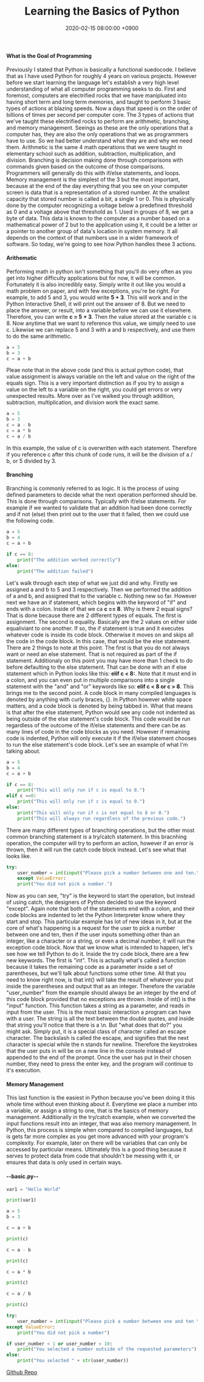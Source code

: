 ﻿---
layout: post
title: Learning the Basics of Python
date: 2020-02-15 08:00:00 +0900
category: python
---

#### What is the Goal of Programming
Previously I stated that Python is basically a functional suedocode.  I believe that as I have used Python for roughly 4 years on various projects.  However before we start learning the language let\'s establish a very high level understanding of what all computer programming seeks to do.  First and foremost, computers are electrified rocks that we have manipluated into having short term and long term memories, and taught to perform 3 basic types of actions at blazing speeds.  Now a days that speed is on the order of billions of times per second per computer core.  The 3 types of actions that we\'ve taught these electrified rocks to perform are arithmetic, branching, and memory management.  Seeings as these are the only operations that a computer has, they are also the only operations that we as programmers have to use.  So we had better understand what they are and why we need them.  Arithmetic is the same 4 math operations that we were taught in elementary school such as addition, subtraction, multiplication, and division.  Branching is decision making done through comparisons with commands given based on the outcome of those comparisons.  Programmers will generally do this with if/else statements, and loops.  Memory management is the simplest of the 3 but the most important, because at the end of the day everything that you see on your computer screen is data that is a representation of a stored number.  At the smallest capacity that stored number is called a bit, a single 1 or 0.  This is physically done by the computer recognizing a voltage below a predefined threshold as 0 and a voltage above that threshold as 1.  Used in groups of 8, we get a byte of data.  This data is known to the computer as a number based on a mathematical power of 2 but to the application using it, it could be a letter or a pointer to another group of data\'s location in system memory.  It all depends on the context of that numbers use in a wider framework of software.  So today, we\'re going to see how Python handles these 3 actions.

#### Arithematic
Performing math in python isn\'t something that you\'ll do very often as you get into higher difficulty applications but for now, it will be common.  Fortunately it is also incredibly easy.  Simply write it out like you would a math problem on paper, and with few exceptions, you\'re be right.  For example, to add 5 and 3, you would write **5 + 3**.  This will work and in the Python Interactive Shell, it will print out the answer of 8.  But we need to place the answer, or result, into a variable before we can use it elsewhere.  Therefore, you can write **c = 5 + 3**.  Then the value stored at the variable c is 8.  Now anytime that we want to reference this value, we simply need to use c.  Likewise we can replace 5 and 3 with a and b respectively, and use them to do the same arithmetic.

```python
a = 5
b = 3
c = a + b
```

Pleae note that in the above code (and this is actual python code), that value assignment is always variable on the left and value on the right of the equals sign.  This is a very important distinction as if you try to assign a value on the left to a variable on the right, you could get errors or very unexpected results.  More over as I\'ve walked you through addition, subtraction, multiplication, and division work the exact same.

```python
a = 5
b = 3
c = a - b
c = a * b
c = a / b
```

In this example, the value of c is overwritten with each statement.  Therefore if you reference c after this chunk of code runs, it will be the division of a / b, or  5 divided by 3.

#### Branching
Branching is commonly referred to as logic.  It is the process of using defined parameters to decide what the next operation performed should be.  This is done through comparisons.  Typically with if/else statements.  For example if we wanted to validate that an addition had been done correctly and if not (else) then print out to the user that it failed, then we could use the following code.

```python
a = 5
b = 4
c = a + b
	
if c == 8:
	print("The addition worked correctly")
else:
	print("The addition failed")
```

Let\'s walk through each step of what we just did and why.  Firstly we assigned a and b to 5 and 3 respectively.  Then we performed the addition of a and b, and assigned that to the variable c.  Nothing new so far.  However next we have an if statement, which begins with the keyword of "if" and ends with a colon.  Inside of that we ca **c == 8**.  Why is there 2 equal signs?  That is done because there are 2 different types of equals.  The first is assignment.  The second is equality.  Basically are the 2 values on either side equaliviant to one another.  If so, the if statement is true and it executes whatever code is inside its code block.  Otherwise it moves on and skips all the code in the code block.  In this case, that would be the else statement.  There are 2 things to note at this point.  The first is that you do not always want or need an else statement.  That is not required as part of the if statement.  Additionaly on this point you may have more than 1 check to do before defaulting to the else statement.  That can be done with an if else statement which in Python looks like this: **elif c < 8:**.  Note that it must end in a colon, and you can even put in multiple comparisons into a single statement with the "and" and "or" keywords like so: **elif c < 8 or c > 8**.  This brings me to the second point.  A code block in many compiled languages is denoted by anything with curly braces, {}.  In Python however white space matters, and a code block is denoted by being tabbed in.  What that means is that after the else statement, Python would see any code not indented as being outside of the else statement\'s code block.  This code would be run regardless of the outcome of the if/else statements and there can be as many lines of code in the code blocks as you need.  However if remaining code is indented, Python will only execute it if the if/else statement chooses to run the else statement\'s code block.  Let\'s see an example of what I\'m talking about.

```python
a = 5
b = 4
c = a + b

if c == 8:
	print("This will only run if c is equal to 8.")
elif c ==0:
	print("This will only run if c is equal to 0.")
else:
	print("This will only run if c is not equal to 8 or 0.")
	print("This will always run regardless of the previous code.")
```

There are many different types of branching operations, but the other most common branching statement is a try/catch statement.  In this bracnhing operation, the computer will try to perform an action, however if an error is thrown, then it will run the catch code block instead.  Let\'s see what that looks like.

```python
try:
	user_number = int(input("Please pick a number between one and ten.\n"))
	except ValueError:
	print("You did not pick a number.")
```

Now as you can see, "try" is the keyword to start the operation, but instead of using catch, the designers of Python decided to use the keyword "except".  Again note that both of the statements end with a colon, and their code blocks are indented to let the Python Interpreter know where they start and stop.  This particular example has lot of new ideas in it, but at the core of what\'s happening is a request for the user to pick a number between one and ten, then if the user inputs something other than an integer, like a character or a string, or even a decimal number, it will run the exception code block.  Now that we know what is intended to happen, let\'s see how we tell Python to do it.  Inside the try code block, there are a few new keywords.  The first is "int".  This is actually what\'s called a function because it takes the remaining code as a parameter inside a set of parentheses, but we\'ll talk about functions some other time.  All that you need to know right now, is that int() will take the result of whatever you put inside the parentheses and output that as an integer.  Therefore the variable "user_number" from the example should always be an integer by the end of this code block provided that no exceptions are thrown.  Inside of int() is the "input" function.  This function takes a string as a parameter, and reads in input from the user.  This is the most basic interaction a program can have with a user.  The string is all the text between the double quotes, and inside that string you\'ll notice that there is a \n.  But "what does that do?" you might ask.  Simply put, it is a special class of character called an escape character.  The backslash is called the escape, and signifies that the next character is special while the n stands for newline.  Therefore the keystrokes that the user puts in will be on a new line in the console instead of appended to the end of the prompt.  Once the user has put in their chosen number, they need to press the enter key, and the program will continue to it\'s execution.

#### Memory Management
This last function is the easiest in Python because you\'ve been doing it this whole time without even thinking about it.  Everytime we place a number into a variable, or assign a string to one, that is the basics of memory management.  Additionally in the try/catch example, when we converted the input functions result into an integer, that was also memory management.  In Python, this process is simple when compared to compiled languages, but is gets far more complex as you get more advanced with your program\'s complexity.  For example, later on there will be variables that can only be accessed by particular means.  Ultimately this is a good thing because it serves to protect data from code that shouldn\'t be messing with it, or ensures that data is only used in certain ways.

#### --basic.py--
```python
var1 = "Hello World"

print(var1)

a = 5
b = 3

c = a + b

print(c)

c = a - b

print(c)

c = a * b

print(c)

c = a / b

print(c)

try:
    user_number = int(input("Please pick a number between one and ten \n"))
except ValueError:
    print("You did not pick a number")

if user_number < 1 or user_number > 10:
    print("You selected a number outside of the requested parameters")
else:
    print("You selected " + str(user_number))
```
	
[Github Repo](https://github.com/besmith43/Py_Basics)





